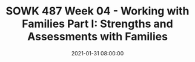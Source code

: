 ---
layout: single_presentation
name: sowk-487-week-04-working-with-families-part-i-strengths-and-assessments-with-families.md
title: "SOWK 487 Week 04 - Working with Families Part I: Strengths and Assessments with Families"
date:  2021-01-31 08:00:00
presentation_id: YsKGJP
permalink: /YsKGJP/
redirect_from:
  - /presentations/YsKGJP/sowk-487-week-04-working-with-families-part-i-strengths-and-assessments-with-families
slides: 
  - slide_name: deck-6284-large-0.jpeg
    slide_text: >
      <p><strong>Time</strong>: Wednesday’s from 5:30-8:15<br />
      <strong>Date</strong>: 02/03/21
      <strong>Content</strong>: Work with Families I
      <strong>Reading Assignment</strong>: Chovil (2009)
      <strong>Due Dates</strong>:</p>
      <ul>
      <li>
      <strong>A-01: Synchronous Class Engagement</strong> Attend class</li>
      <li>
      <strong>A-02: Asynchronous Class Engagement</strong> Introspective of family systems with an initial post due Friday 02/05/21 at 11:55 PM and two replies due Sunday 02/07/21 at 11:55 PM <em>via My Heritage Class Forums</em>
      </li>
      <li>
      <strong>Read</strong> Chovil (2009)</li>
      </ul>
      
  - slide_name: deck-6284-large-1.jpeg
    slide_text: >
      <blockquote>
      <p>I want to have us go through and do a simple activity that you can do either with one client, with a family, or even with groups.</p>
      </blockquote>
      <ul>
      <li>
      <strong>Description</strong>:  Have various shapes and colors cut out of construction paper.  It is important to have a lot of choices for the clients to utilize.  Ask the clients to take various pieces of construction paper and describe their family circumstances.  Tell them they can choose shapes, colors, even the layout of their family’s to describe to the group what their family looks like.  Have each of the clients describe their Genogram.</li>
      <li>
      <strong>Purpose</strong>: This is an activity that helps relate family situations to the group members.  It is an activity that might go a bit deeper than some of the others, so be careful to manage how much you want to go into it.</li>
      </ul>
      
  - slide_name: deck-6284-large-2.jpeg
    slide_text: >
      <ul>
      <li>Strengths perspective and families</li>
      <li>Engagement and assessment with families</li>
      </ul>
      
  - slide_name: deck-6284-large-3.jpeg
    slide_text: >
      <blockquote>
      <p>National Court Appointed Special Advocate Association (2007) CASA volunteer training manual. Seattle, WA. Retrieved from http://www.casaofsantacruz.org/documents/files/assets/basic-html/page79.html</p>
      </blockquote>
      <p>Note 12 to 15 positive aspects of the household pictured.</p>
      <ul>
      <li>In the large group</li>
      <li>Share your observations</li>
      </ul>
      <blockquote>
      <p>[Discussion] What was difficult about this activity?
      [Discussion] Why would this be an important exercise?</p>
      </blockquote>
      
  - slide_name: deck-6284-large-4.jpeg
    slide_text: >
      <blockquote>
      <p>Families continue to remain the foundation of most peoples lives. They can provide security, support, and intimacy people need. (Kirst-Ashman &amp; Hull, 2015, p. 329)</p>
      </blockquote>
      <blockquote>
      <p>As you start to work with an individual who initially appears to have an individual problem…</p>
      </blockquote>
      <p>-&gt; Next slide</p>
      
  - slide_name: deck-6284-large-5.jpeg
    slide_text: >
      <blockquote>
      <p>but you can look at this from a family’s perspective. We really need to start to view them in a larger context.</p>
      </blockquote>
      <ul>
      <li>This means you start to view the problem as not just the individuals but rather the whole family’s.</li>
      </ul>
      <p>-&gt; Next slide</p>
      
  - slide_name: deck-6284-large-6.jpeg
    slide_text: >
      <p>The following are the generally described functions of families:</p>
      <ul>
      <li>
      <strong>Procreation</strong>: Families ensure the evolutionary survival of the human species.</li>
      <li>
      <strong>Provide for physical needs</strong>: Families obtain and distribute resources that are instrumental for physical health and economic survival.</li>
      <li>
      <strong>Provide secure attachment bonds</strong>: Families provide members with a sense of psychological security and safety.</li>
      <li>
      <strong>Primary socialization of children</strong>: Families teach and reinforce social norms and rules necessary for successful performance in the social world.</li>
      <li>
      <strong>Regulate sexuality</strong>: Family structure establishes boundaries that limit sexual relationships among its members (e.g., incest).</li>
      <li>
      <strong>Satisfy emotional needs</strong>: Families provide members with affection, companionship, and a sense of belonging.</li>
      </ul>
      
  - slide_name: deck-6284-large-7.jpeg
    slide_text: >
      <p>Chovil, N. (2009, April) Engaging families in child &amp; youth mental health: A review of best, emerging and promising practices. Retrieved from http://www.forcesociety.com/sites/default/files/Engaging%20Families%20in%20Child%20&amp;%20Youth%20Mental%20Health.pdf</p>
      <p>Chavil’s (2009) paper lays out three types of family engagement that could be laid out on a sort of a continuum.</p>
      <ul>
      <li>
      <p>Family focused: more than working with just child, but whole family.</p>
      </li>
      <li>
      <p>Family-centered</p>
      </li>
      </ul>
      <p>“Family-centered treatment is not simply a new technique that can be learned by frontline clinicians. Family-centered treatment involves the program’s philosophy, organization, financing, staffing, and many other policies and procedures.” (Ooms &amp; Snyder, 2007)</p>
      <ul>
      <li>Family-driven</li>
      </ul>
      <p>“Family-driven means families have a primary decision making role in the care of their own children as well as the policies and procedures governing care for all children in their community, state, tribe, territory and nation” (Chavil, 2009).</p>
      
  - slide_name: deck-6284-large-8.jpeg
    slide_text: >
      <blockquote>
      <p>“There are various ways to define families. One definition is ‘A primary group whose members assume certain obligations for each other and generally share common residences.’” (Kirst-Ashman &amp; Hull, 2015, p. 331)</p>
      </blockquote>
      <ul>
      <li>Individuals in a family can be related by ancestry, marriage, adoption, or choice.</li>
      <li>A family can include two or more people who assume responsibility for each other well being over time.</li>
      <li>Families could have…
      <ul>
      <li>A female head of household</li>
      <li>Parents with various sexual orientations</li>
      <li>Family relationships that are not based on blood or the necessity of marriage</li>
      </ul>
      </li>
      </ul>
      <blockquote>
      <p>Once the family has been identified as your client there are different dimensions in which to assess the family.</p>
      </blockquote>
      
  - slide_name: deck-6284-large-9.jpeg
    slide_text: >
      <ul>
      <li>Homeostasis</li>
      <li>Boundaries and Boundary Maintenance</li>
      <li>Family Decision Making, Hierarchy, and Power</li>
      <li>Family Roles</li>
      <li>Communication Styles of Family Members</li>
      <li>Family Life Cycle</li>
      <li>Family Rules</li>
      <li>Social Environment</li>
      <li>Family Adaptive Capacity (Stressors and Strengths)</li>
      </ul>
      
  - slide_name: deck-6284-large-10.jpeg
    slide_text: >
      <blockquote>
      <p>“Homeostasis is a systems concept that describes the tendency of a system to maintain or preserve equilibrium or balance. In essence, homeostasis is a conservative property of family systems that strives to maintain the status quo” (p. 255)</p>
      </blockquote>
      <blockquote>
      <p>Homeostasis operates through a pattern of feedback loops to reinforce the status quo and to preserve the family structure.</p>
      </blockquote>
      <ul>
      <li>
      <strong>Feedback loops</strong> are cycles of interactions, or expected interactions, that are used to exert influence over families and family members.</li>
      <li>
      <strong>Balance</strong>: With these feedback loops, families are always trying to get back to their homeostasis or balance.</li>
      </ul>
      
  - slide_name: deck-6284-large-11.jpeg
    slide_text: >
      <blockquote>
      <p>“Boundaries, a central concept in family systems theories, can be likened to abstract dividers that function (1) between and among other systems or subsystems within the family and (2) between the family and the environment” (p. 256)</p>
      </blockquote>
      <ul>
      <li>
      <strong>Internal vs. External</strong>: ^^</li>
      <li>
      <strong>Unique</strong>: Think about families unique style, cultural preferences, strengths, and needs</li>
      <li>Families include coexisting <strong>subsystems</strong> that can be formed on the basis of gender, interest, generation, or functions that must be performed for the family’s survival</li>
      <li>They are also a continuum between —&gt; <strong>Disengagement</strong> (diffused boundaries) or <strong>Enmeshment</strong> (inappropriately rigid)</li>
      </ul>
      
  - slide_name: deck-6284-large-12.jpeg
    slide_text: >
      <blockquote>
      <p>Family decision making power, hierarchy and power are important aspects for a social worker to be assessing and to be cognizant of. When we think abut these parts, the following are some ways that we think about them:</p>
      </blockquote>
      <blockquote>
      <p>[Whole Class Activity] Discuss each topical area, and types of questions that you might ask?</p>
      </blockquote>
      <ul>
      <li>
      <strong>Historic / Context</strong>: How power has been distributed in the family in the past and whether changing conditions of the family are threatening the established power base (McGoldrick, 1998; Okun, Fried, &amp; Okun, 1999)</li>
      <li>
      <strong>Reason for distribution</strong>: Whether the distribution of power is gender specific out of necessity for the family to survive in a hostile environment (Okun, Fried, &amp; Okun, 1999)</li>
      <li>
      <strong>Covert power</strong>: To what extent power is covertly held by members who have aligned to form a power bloc, and to what extent covert power accrues to individual members who are manifesting extreme symptoms</li>
      <li>
      <strong>Power flexibility</strong>: The extent to which the family system allows power to be flexibly reallocated and permits roles to be adjusted to meet the demands of changing circumstances</li>
      <li>
      <strong>Family perspective</strong>: How members view the distribution of power in the family (even though the distribution is unequal, family members may be satisfied with the arrangement) The role of a family’s culture in determining the distribution of power (Congress &amp; Kung, 2005)</li>
      </ul>
      
  - slide_name: deck-6284-large-13.jpeg
    slide_text: >
      <p>“Roles are generally understood patterns of behavior that are accepted by family members as part of their individual identities.” (p. 259)</p>
      <ul>
      <li>Enacted: In an enacted role, the family member engages in the actual behavior relative to her status or position (example mother).</li>
      <li>Prescribed: members are influenced by the expectations that others hold with regard to a social position.</li>
      <li>Perceived: A perceived role involves the expectations of self relative to one’s social position.</li>
      </ul>
      
  - slide_name: deck-6284-large-14.jpeg
    slide_text: >
      <p>[Small Group Activity] With a partner, ask find out information about the members of their families, what types of roles people have, what are some of the values and norms. Remember to work on your interviewing skills as you are doing this fact finding.</p>
      <ul>
      <li>Members</li>
      <li>Roles</li>
      <li>Norms</li>
      <li>Rules</li>
      <li>Values</li>
      </ul>
      
  - slide_name: deck-6284-large-15.jpeg
    slide_text: >
      <blockquote>
      <p>Looking for patterns and styles of communication with in families is another important area to consider. This frequently means examining…</p>
      </blockquote>
      <blockquote>
      <p>Congruence and Clarity of Communication, which includes verbal, non-verbal and contextual.</p>
      </blockquote>
      <blockquote>
      <p>[Whole Class Activity - Discussion] What are some of the types of things that we are looking for verbally and non verbally (as discussed in micro skills last semester)?</p>
      </blockquote>
      <blockquote>
      <p>Especially in working with families, we are on the look out for patterns</p>
      </blockquote>
      <ul>
      <li>Watching for patterns
      <ul>
      <li>Verbal communication patterns…
      <ul>
      <li>Who talks a lot</li>
      <li>Who talks rarely</li>
      <li>What tone of voice does mom use with son… etc</li>
      </ul>
      </li>
      <li>Nonverbal communication can involve facial expressions, eye contact, and posture
      <ul>
      <li>Where do they all sit?</li>
      <li>How close do they sit</li>
      <li>[Story] Working for the CRC, and watching the seating for while doing family sessions.</li>
      </ul>
      </li>
      </ul>
      </li>
      <li>Using techniques
      <ul>
      <li>Being warm, empathic, and genuine</li>
      <li>Using interviewing techniques.</li>
      </ul>
      </li>
      <li>Family interaction and communication are <strong>more complicated</strong> because more individuals are involved.</li>
      </ul>
      <blockquote>
      <p>Looking for patterns and styles of communication with in families is another important area to consider. This frequently means examining…</p>
      </blockquote>
      
  - slide_name: deck-6284-large-16.jpeg
    slide_text: >
      <blockquote>
      <p>Insoo Kim Berg Solution-Focused Family Therapy Video. (2009, June 29). Insoo Kim Berg Solution-Focused Family Therapy Video. Retrieved from https://www.youtube.com/watch?v=6Fe8D0hAQh0</p>
      </blockquote>
      <p>PsychotherapyNet. (2009, June 29). <em>Insoo Kim Berg solution-focused family
      therapy video</em> [Video]. YouTube. https://youtu.be/6Fe8D0hAQh0</p>
      <blockquote>
      <p>We are going to watch a short video clip of Insoo Kim Berg doing family therapy. We are not watching necessary for techniques, but what do you observe about the verbal / nonverbal communication of the family.</p>
      </blockquote>
      <ul>
      <li>[Discussion] Does anybody know who Insoo Kim Berg is? Solution focused brief therapy</li>
      <li>[Discussion] What do you observe?</li>
      </ul>
      
  - slide_name: deck-6284-large-17.jpeg
    slide_text: >
      <blockquote>
      <p>One way of looking at a families stage in their own life cycle</p>
      </blockquote>
      <ol>
      <li>Unattached young adult</li>
      <li>New couple</li>
      <li>Family with young children</li>
      <li>Family with adolescents</li>
      <li>Family that is launching children</li>
      <li>Family in later life</li>
      </ol>
      <blockquote>
      <p>at each of these stages families face various different tasks to complete.</p>
      </blockquote>
      
  - slide_name: deck-6284-large-18.jpeg
    slide_text: >
      <blockquote>
      <p>The explicit and implicit rules found in a family system may be either flexible or rigid, depending on con- text and time.</p>
      </blockquote>
      <p>[Whole Class Activity] What are some rules that families might have?</p>
      
  - slide_name: deck-6284-large-19.jpeg
    slide_text: >
      <blockquote>
      <p>Social environment is also an important aspect to look at.</p>
      </blockquote>
      <blockquote>
      <p>Think about all of the different contexts and applying ecological perspective to a family.</p>
      </blockquote>
      <blockquote>
      <p>Talk about client communities (Iraqi, Cuban, etc.) that I’ve worked with</p>
      </blockquote>
      
  - slide_name: deck-6284-large-20.jpeg
    slide_text: >
      <blockquote>
      <p>“The adaptive capacity of any given family refers to the extent to which the family can achieve its functioning goals, given the demands of family and social life. As the family faces demands from its environment and challenges from its members, its capacity to adapt is a central property of the ability to maintain itself as a cohesive unit.” (p. 267)</p>
      </blockquote>
      <ul>
      <li>These stressors can be categorized by
      <ul>
      <li>
      <strong>Family Cycle</strong>: Normative (normal) vs nonnormative (not expected)</li>
      <li>
      <strong>Frequency and Duration</strong>: Acute, Chronic, Episodic</li>
      <li>Magnitude and Number: Stressful life event vs daily hassles</li>
      </ul>
      </li>
      </ul>
      <p>Family Strengths and Resilience</p>
      <ol>
      <li>
      <strong>Social support</strong>, from the community as well as from kinship bonds. Families who have active and vital social support networks have ready access to coping resources.</li>
      <li>
      <strong>Internal cohesion and commitment</strong>. Families are able to adapt to adversity when family members have a strong sense of dedication to each other and when their patterns of communication lend themselves to a mutual understanding of family members’ thoughts, ideas, and feelings regarding adversity.</li>
      <li>
      <strong>Creativity and flexibility</strong>. Families that strive for creative solutions to problems, including especially demonstrating flexibility in role assignments, enable families to find solutions to stressful situations.</li>
      <li>
      <strong>Appraisal, insight, and meaning</strong>. When families strive to understand their difficulties and to find affirmative meaning in them, they have an increasing ability to sustain their problem-solving efforts under stress. Very often appraisal and insight are linked to family spirituality and belief systems.</li>
      <li>
      <strong>Initiative and achievement</strong>. Families who are action-oriented tend to approach problem-solving using positive coping strategies such as cognitive coping, problem-solving, and constructive emotional regulation strategies.</li>
      <li>
      <strong>Boundary setting</strong>. Families with a strong sense of family structure will seek to shield its members from unhelpful, unhealthy, and destructive influences.</li>
      </ol>
      
presentation_description: >
  <p>Week four, we move away from talking about groups in general and discussing a specific type of group, that of working with families. Students are expected to read Chovil (2009). We will also be talking about the dimensions of family assessment. These include (1) Homeostasis, (2) Boundaries and Boundary Maintenance, (3) Family Decision Making, Hierarchy, and Power, (4) Family Roles, (5) Communication Styles of Family Members (6) Family Life Cycle, (7) Family Rules, (8) Social Environment, and (9) Family Adaptive Capacity (Stressors and Strengths).</p>
  <p>The agenda for this week is as follows:</p>
  <ul>
  <li>Strengths perspective and families</li>
  <li>Engagement and assessment with families</li>
  </ul>
  <p>Reference</p>
  <p>Chovil, N. (2009). Engaging families in child &amp; youth mental health: A review
  of best, emerging and promising practices. <em>The F.O.R.C.E. Society for Kids’
  Mental Health</em>, 44 pages. Available at <a href="https://www.nctsn.org/sites/default/files/resources/resource-guide/cac_engaging_families_in_child_and_youth_mental_health.pdf" target="_blank" rel="noopener">https://www.nctsn.org/sites/default/files/resources/resource-guide/cac_engaging_families_in_child_and_youth_mental_health.pdf</a></p>
  
downloadable_slides: deck-6284.pdf
slides_count: 21
header:
  teaser: deck-6284-thumb-0.jpeg
presentation_video:
location: "Heritage University"
tags:
  - Heritage University
  - BASW Program
  - SOWK 487w
---